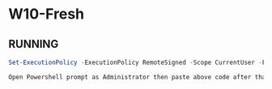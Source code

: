 # W10-Fresh

## RUNNING

```powershell
Set-ExecutionPolicy -ExecutionPolicy RemoteSigned -Scope CurrentUser -Force
```
```markdown
Open Powershell prompt as Administrator then paste above code after that Right-click and Run as Administrator setup.bat or setup.exe file inside of the directory.
```
